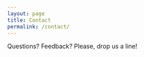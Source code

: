 ```yaml
---
layout: page
title: Contact
permalink: /contact/
---
```


Questions? Feedback? Please, drop us a line!